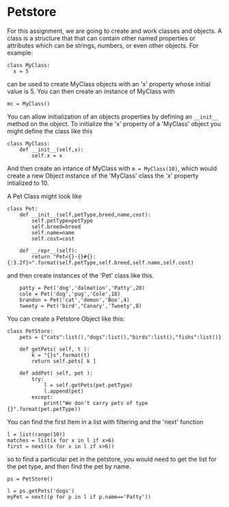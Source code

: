 # Petstore

For this assignment, we are going to create and work classes and objects.
A class is a structure that that can contain other named properties or attributes which can be strings, numbers, or even other objects.
For example:

```
class MyClass:
  x = 5
```

can be used to create MyClass objects with an 'x' property whose initial value is 5.
You can then create an instance of MyClass with

`mc = MyClass()`

You can allow initialization of an objects properties by defining an `__init__` method on the object. To initialize the 'x' property of a 'MyClass' object you might define the class like this

```
class MyClass:
	def __init__(self,x):
		self.x = x
```

And then create an intance of MyClass with `m = MyClass(10)`, which would create a new Object instance of the 'MyClass' class the 'x' property intialized to 10.




A Pet Class might look like

```
class Pet:
	def __init__(self,petType,breed,name,cost):
		self.petType=petType
		self.breed=breed
		self.name=name
		self.cost=cost
		
	def __repr__(self):
		return "Pet<{}-{}#{}:{:3.2f}>".format(self.petType,self.breed,self.name,self.cost)
```

and then create instances of the 'Pet' class like this.

```
	patty = Pet('dog','dalmation','Patty',20)
	cole = Pet('dog','pug','Cole',18)
	brandon = Pet('cat','demon','Boo',4)
	tweety = Pet('bird',"Canary','Tweety',8)
```

You can create a Petstore Object like this:

```
class PetStore:
	pets = {"cats":list(),"dogs":list(),"birds":list(),"fishs":list()}

	def getPets( self, t ):
		k = "{}s".format(t)
		return self.pets[ k ]
	
	def addPet( self, pet ):
		try:
  			l = self.getPets(pet.petType)
  			l.append(pet)
		except:
  			print("We don't carry pets of type {}".format(pet.petType))
```

You can find the first Item in a list with filtering and the 'next' function

```
l = list(range(10))
matches = list(x for x in l if x>6)
first = next((x for x in l if x>6))
```

so to find a particular pet in the petstore, you would need to get the list for the pet type, and then find the pet by name.
```
ps = PetStore()

l = ps.getPets('dogs')
myPet = next((p for p in l if p.name=='Patty'))

```

